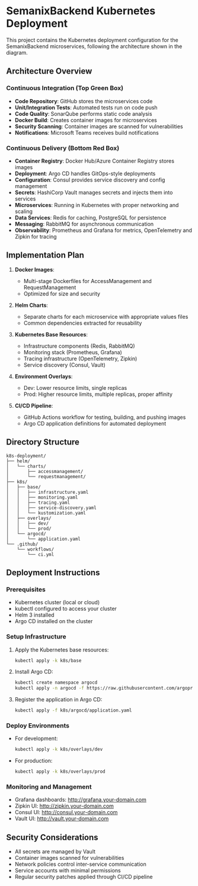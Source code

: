 # SemanixBackend Kubernetes Deployment

This project contains the Kubernetes deployment configuration for the SemanixBackend microservices, following the architecture shown in the diagram.

## Architecture Overview

### Continuous Integration (Top Green Box)
- **Code Repository**: GitHub stores the microservices code
- **Unit/Integration Tests**: Automated tests run on code push
- **Code Quality**: SonarQube performs static code analysis
- **Docker Build**: Creates container images for microservices
- **Security Scanning**: Container images are scanned for vulnerabilities
- **Notifications**: Microsoft Teams receives build notifications

### Continuous Delivery (Bottom Red Box)
- **Container Registry**: Docker Hub/Azure Container Registry stores images
- **Deployment**: Argo CD handles GitOps-style deployments
- **Configuration**: Consul provides service discovery and config management
- **Secrets**: HashiCorp Vault manages secrets and injects them into services
- **Microservices**: Running in Kubernetes with proper networking and scaling
- **Data Services**: Redis for caching, PostgreSQL for persistence
- **Messaging**: RabbitMQ for asynchronous communication
- **Observability**: Prometheus and Grafana for metrics, OpenTelemetry and Zipkin for tracing

## Implementation Plan

1. **Docker Images**:
   - Multi-stage Dockerfiles for AccessManagement and RequestManagement
   - Optimized for size and security

2. **Helm Charts**:
   - Separate charts for each microservice with appropriate values files
   - Common dependencies extracted for reusability

3. **Kubernetes Base Resources**:
   - Infrastructure components (Redis, RabbitMQ)
   - Monitoring stack (Prometheus, Grafana)
   - Tracing infrastructure (OpenTelemetry, Zipkin)
   - Service discovery (Consul, Vault)

4. **Environment Overlays**:
   - Dev: Lower resource limits, single replicas
   - Prod: Higher resource limits, multiple replicas, proper affinity

5. **CI/CD Pipeline**:
   - GitHub Actions workflow for testing, building, and pushing images
   - Argo CD application definitions for automated deployment

## Directory Structure

```
k8s-deployment/
├── helm/
│   └── charts/
│       ├── accessmanagement/
│       └── requestmanagement/
├── k8s/
│   ├── base/
│   │   ├── infrastructure.yaml
│   │   ├── monitoring.yaml
│   │   ├── tracing.yaml
│   │   ├── service-discovery.yaml
│   │   └── kustomization.yaml
│   ├── overlays/
│   │   ├── dev/
│   │   └── prod/
│   └── argocd/
│       └── application.yaml
└── .github/
    └── workflows/
        └── ci.yml
```

## Deployment Instructions

### Prerequisites
- Kubernetes cluster (local or cloud)
- kubectl configured to access your cluster
- Helm 3 installed
- Argo CD installed on the cluster

### Setup Infrastructure
1. Apply the Kubernetes base resources:
   ```bash
   kubectl apply -k k8s/base
   ```

2. Install Argo CD:
   ```bash
   kubectl create namespace argocd
   kubectl apply -n argocd -f https://raw.githubusercontent.com/argoproj/argo-cd/stable/manifests/install.yaml
   ```

3. Register the application in Argo CD:
   ```bash
   kubectl apply -f k8s/argocd/application.yaml
   ```

### Deploy Environments
- For development:
  ```bash
  kubectl apply -k k8s/overlays/dev
  ```

- For production:
  ```bash
  kubectl apply -k k8s/overlays/prod
  ```

### Monitoring and Management
- Grafana dashboards: http://grafana.your-domain.com
- Zipkin UI: http://zipkin.your-domain.com
- Consul UI: http://consul.your-domain.com
- Vault UI: http://vault.your-domain.com

## Security Considerations

- All secrets are managed by Vault
- Container images scanned for vulnerabilities
- Network policies control inter-service communication
- Service accounts with minimal permissions
- Regular security patches applied through CI/CD pipeline 